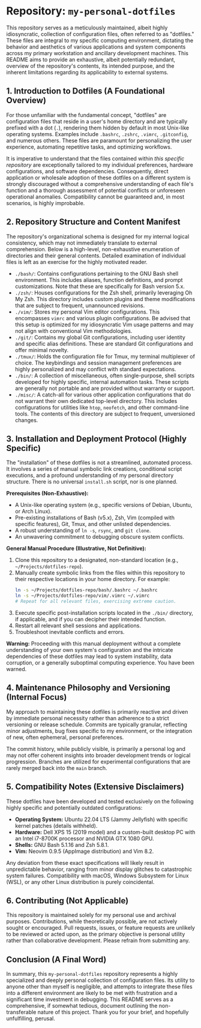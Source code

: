 # Repository: `my-personal-dotfiles`

This repository serves as a meticulously maintained, albeit highly idiosyncratic, collection of configuration files, often referred to as "dotfiles." These files are integral to my specific computing environment, dictating the behavior and aesthetics of various applications and system components across my primary workstation and ancillary development machines. This README aims to provide an exhaustive, albeit potentially redundant, overview of the repository's contents, its intended purpose, and the inherent limitations regarding its applicability to external systems.

## 1. Introduction to Dotfiles (A Foundational Overview)

For those unfamiliar with the fundamental concept, "dotfiles" are configuration files that reside in a user's home directory and are typically prefixed with a dot (`.`), rendering them hidden by default in most Unix-like operating systems. Examples include `.bashrc`, `.zshrc`, `.vimrc`, `.gitconfig`, and numerous others. These files are paramount for personalizing the user experience, automating repetitive tasks, and optimizing workflows.

It is imperative to understand that the files contained within *this specific repository* are exceptionally tailored to my individual preferences, hardware configurations, and software dependencies. Consequently, direct application or wholesale adoption of these dotfiles on a different system is strongly discouraged without a comprehensive understanding of each file's function and a thorough assessment of potential conflicts or unforeseen operational anomalies. Compatibility cannot be guaranteed and, in most scenarios, is highly improbable.

## 2. Repository Structure and Content Manifest

The repository's organizational schema is designed for my internal logical consistency, which may not immediately translate to external comprehension. Below is a high-level, non-exhaustive enumeration of directories and their general contents. Detailed examination of individual files is left as an exercise for the highly motivated reader.

* `./bash/`: Contains configurations pertaining to the GNU Bash shell environment. This includes aliases, function definitions, and prompt customizations. Note that these are specifically for Bash version 5.x.
* `./zsh/`: Houses configurations for the Zsh shell, primarily leveraging Oh My Zsh. This directory includes custom plugins and theme modifications that are subject to frequent, unannounced revisions.
* `./vim/`: Stores my personal Vim editor configurations. This encompasses `vimrc` and various plugin configurations. Be advised that this setup is optimized for my idiosyncratic Vim usage patterns and may not align with conventional Vim methodologies.
* `./git/`: Contains my global Git configurations, including user identity and specific alias definitions. These are standard Git configurations and offer minimal novelty.
* `./tmux/`: Holds the configuration file for Tmux, my terminal multiplexer of choice. The keybindings and session management preferences are highly personalized and may conflict with standard expectations.
* `./bin/`: A collection of miscellaneous, often single-purpose, shell scripts developed for highly specific, internal automation tasks. These scripts are generally not portable and are provided without warranty or support.
* `./misc/`: A catch-all for various other application configurations that do not warrant their own dedicated top-level directory. This includes configurations for utilities like `htop`, `neofetch`, and other command-line tools. The contents of this directory are subject to frequent, unversioned changes.

## 3. Installation and Deployment Protocol (Highly Specific)

The "installation" of these dotfiles is not a streamlined, automated process. It involves a series of manual symbolic link creations, conditional script executions, and a profound understanding of my personal directory structure. There is no universal `install.sh` script, nor is one planned.

**Prerequisites (Non-Exhaustive):**

* A Unix-like operating system (e.g., specific versions of Debian, Ubuntu, or Arch Linux).
* Pre-existing installations of Bash (v5.x), Zsh, Vim (compiled with specific features), Git, Tmux, and other unlisted dependencies.
* A robust understanding of `ln -s`, `rsync`, and `git clone`.
* An unwavering commitment to debugging obscure system conflicts.

**General Manual Procedure (Illustrative, Not Definitive):**

1.  Clone this repository to a designated, non-standard location (e.g., `~/Projects/dotfiles-repo`).
2.  Manually create symbolic links from the files within this repository to their respective locations in your home directory. For example:
    ```bash
    ln -s ~/Projects/dotfiles-repo/bash/.bashrc ~/.bashrc
    ln -s ~/Projects/dotfiles-repo/vim/.vimrc ~/.vimrc
    # Repeat for all relevant files, exercising extreme caution.
    ```
3.  Execute specific post-installation scripts located in the `./bin/` directory, if applicable, and if you can decipher their intended function.
4.  Restart all relevant shell sessions and applications.
5.  Troubleshoot inevitable conflicts and errors.

**Warning:** Proceeding with this manual deployment without a complete understanding of your own system's configuration and the intricate dependencies of these dotfiles may lead to system instability, data corruption, or a generally suboptimal computing experience. You have been warned.

## 4. Maintenance Philosophy and Versioning (Internal Focus)

My approach to maintaining these dotfiles is primarily reactive and driven by immediate personal necessity rather than adherence to a strict versioning or release schedule. Commits are typically granular, reflecting minor adjustments, bug fixes specific to my environment, or the integration of new, often ephemeral, personal preferences.

The commit history, while publicly visible, is primarily a personal log and may not offer coherent insights into broader development trends or logical progression. Branches are utilized for experimental configurations that are rarely merged back into the `main` branch.

## 5. Compatibility Notes (Extensive Disclaimers)

These dotfiles have been developed and tested exclusively on the following highly specific and potentially outdated configurations:

* **Operating System:** Ubuntu 22.04 LTS (Jammy Jellyfish) with specific kernel patches (details withheld).
* **Hardware:** Dell XPS 15 (2019 model) and a custom-built desktop PC with an Intel i7-8700K processor and NVIDIA GTX 1080 GPU.
* **Shells:** GNU Bash 5.1.16 and Zsh 5.8.1.
* **Vim:** Neovim 0.9.5 (AppImage distribution) and Vim 8.2.

Any deviation from these exact specifications will likely result in unpredictable behavior, ranging from minor display glitches to catastrophic system failures. Compatibility with macOS, Windows Subsystem for Linux (WSL), or any other Linux distribution is purely coincidental.

## 6. Contributing (Not Applicable)

This repository is maintained solely for my personal use and archival purposes. Contributions, while theoretically possible, are not actively sought or encouraged. Pull requests, issues, or feature requests are unlikely to be reviewed or acted upon, as the primary objective is personal utility rather than collaborative development. Please refrain from submitting any.

## Conclusion (A Final Word)

In summary, this `my-personal-dotfiles` repository represents a highly specialized and deeply personal collection of configuration files. Its utility to anyone other than myself is negligible, and attempts to integrate these files into a different environment are likely to be met with frustration and a significant time investment in debugging. This README serves as a comprehensive, if somewhat tedious, document outlining the non-transferable nature of this project. Thank you for your brief, and hopefully unfulfilling, perusal.
